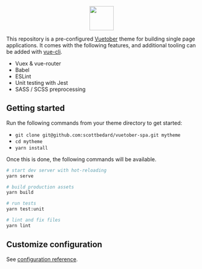 <p align="center">
    <img height="64px" src="http://i.imgur.com/Ia3H0Ae.png" />
</p>

This repository is a pre-configured [Vuetober](https://github.com/scottbedard/vuetober) theme for building single page applications. It comes with the following features, and additional tooling can be added with [vue-cli](https://cli.vuejs.org).

- Vuex & vue-router
- Babel
- ESLint
- Unit testing with Jest
- SASS / SCSS preprocessing

## Getting started

Run the following commands from your theme directory to get started:

- `git clone git@github.com:scottbedard/vuetober-spa.git mytheme`
- `cd mytheme`
- `yarn install`

Once this is done, the following commands will be available.

```bash
# start dev server with hot-reloading
yarn serve

# build production assets
yarn build

# run tests
yarn test:unit

# lint and fix files
yarn lint
```

## Customize configuration

See [configuration reference](https://cli.vuejs.org/config/).
